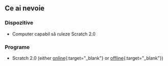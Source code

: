 ## Ce ai nevoie

### Dispozitive

+ Computer capabil să ruleze Scratch 2.0

### Programe

+ Scratch 2.0 (either [online](https://scratch.mit.edu/projects/editor/){:target="_blank"} or [offline](https://scratch.mit.edu/scratch2download/){:target="_blank"})